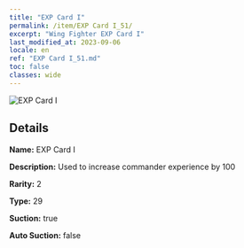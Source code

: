 ```yaml
---
title: "EXP Card I"
permalink: /item/EXP Card I_51/
excerpt: "Wing Fighter EXP Card I"
last_modified_at: 2023-09-06
locale: en
ref: "EXP Card I_51.md"
toc: false
classes: wide
---
```



 ![EXP Card I](/images/item/EXP_Card_I_p.png)



## Details

 **Name:** EXP Card I 

 **Description:** Used to increase commander experience by 100

 **Rarity:** 2 

 **Type:** 29 

 **Suction:** true 

 **Auto Suction:** false 


